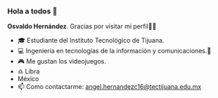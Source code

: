 ### Hola a todos 🤙

**Osvaldo Hernández**.
Gracias por visitar mi perfil:raising_hand_man:

- 🎓 Estudiante del Instituto Tecnológico de Tijuana.
- 💻 Ingeniería en tecnologías de la información y comunicaciones.📱
- 🎮 Me gustan los videojuegos.
- ♎ Libra
-  México
- 📫 Como contactarme: angel.hernandezc16@tectijuana.edu.mx

